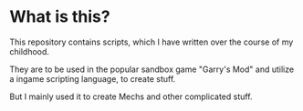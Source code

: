 # What is this? 

This repository contains scripts, which I have written over the course of my childhood. 

They are to be used in the popular sandbox game "Garry's Mod" and utilize a ingame scripting language, to create stuff. 

But I mainly used it to create Mechs and other complicated stuff. 

